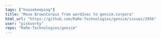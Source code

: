 ```yaml
---
tags: ["housekeeping"]
title: "Move BrownCorpus from word2vec to gensim.corpora"
html_url: "https://github.com/RaRe-Technologies/gensim/issues/2956"
user: "piskvorky"
repo: "RaRe-Technologies/gensim"
---
```


